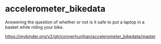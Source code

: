 # accelerometer_bikedata
Answering the question of whether or not is it safe to put a laptop in a basket while riding your bike.

https://mybinder.org/v2/gh/connerhunihan/accelerometer_bikedata/master
